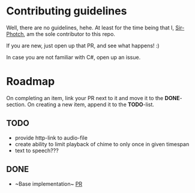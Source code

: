 # Contributing guidelines
Well, there are no guidelines, hehe. At least for the time being that I, [Sir-Photch](https://github.com/Sir-Photch), am the sole contributor to this repo.

If you are new, just open up that PR, and see what happens! :)

In case you are not familiar with C#, open up an issue.

# Roadmap
On completing an item, link your PR next to it and move it to the **DONE**-section.
On creating a new item, append it to the **TODO**-list.

## TODO
- provide http-link to audio-file
- create ability to limit playback of chime to only once in given timespan
- text to speech???

## DONE
- ~Base implementation~ [PR](https://github.com/Sir-Photch/DAB/pull/5)
